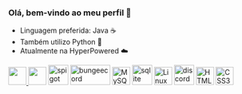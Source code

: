 ### Olá, bem-vindo ao meu perfil 👋
- Linguagem preferida: Java ☕
- Também utilizo Python 🐍
- Atualmente na HyperPowered ☁️
<div style="display: inline_block">
                   <a href="https://www.oracle.com/java/" target="_blank" rel="noreferrer">
                     <img src="https://raw.githubusercontent.com/danielcranney/readme-generator/main/public/icons/skills/java-colored.svg" width="36" height="36"/>
                   </a>
                   <a href="https://www.python.org/" target="_blank" rel="noreferrer">
                     <img src="https://raw.githubusercontent.com/danielcranney/readme-generator/main/public/icons/skills/python-colored.svg" width="36" height="36"/></a>
                   <a href="https://spigotmc.org" target="_blank" rel="noreferrer"><img
                                src="https://avatars.githubusercontent.com/u/4350249?s=280&v=4" alt="spigot"
                                width="40" height="40" /></a>
                   <a href="https://spigotmc.org" target="_blank" rel="noreferrer"><img
                                src="https://static.wikia.nocookie.net/minecraft_de_gamepedia/images/0/09/BungeeCord.png/revision/latest?cb=20200402094722" alt="bungeecord"
                                width="80" height="40" /></a>
                   <a href="https://www.mysql.com/" target="_blank" rel="noreferrer"><img
                                src="https://raw.githubusercontent.com/danielcranney/readme-generator/main/public/icons/skills/mysql-colored.svg"
                                width="36" height="36" alt="MySQL" /></a>
                   <a href="https://www.sqlite.org/" target="_blank" rel="noreferrer"><img
                                src="https://www.vectorlogo.zone/logos/sqlite/sqlite-icon.svg" alt="sqlite" width="40"
                                height="40" /></a>
                   <a href="https://www.linux.org" target="_blank" rel="noreferrer"><img
                                src="https://raw.githubusercontent.com/danielcranney/readme-generator/main/public/icons/skills/linux-colored.svg"
                                width="36" height="36" alt="Linux" /></a>
                   <a href="https://www.discord.com/developers" target="_blank" rel="noreferrer"><img
                                src="https://upload.wikimedia.org/wikipedia/commons/b/b5/Discord_Active_Developer_Badge.svg" alt="discord"
                                width="40" height="40" /></a>
                   <a href="https://developer.mozilla.org/en-US/docs/Glossary/HTML5" target="_blank" rel="noreferrer"><img
                                src="https://raw.githubusercontent.com/danielcranney/readme-generator/main/public/icons/skills/html5-colored.svg"
                                width="36" height="36" alt="HTML5" /></a>
                   <a href="https://www.w3.org/TR/CSS/#css" target="_blank" rel="noreferrer"><img
                                src="https://raw.githubusercontent.com/danielcranney/readme-generator/main/public/icons/skills/css3-colored.svg"
                                width="36" height="36" alt="CSS3" /></a>
</div>
